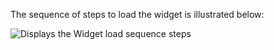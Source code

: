 The sequence of steps to load the widget is illustrated below:

<div class="common-image-format">

![Displays the Widget load sequence steps](/img/oie-embedded-sdk/oie-embedded-widget-use-case-load-nodejs.png)

</div>
